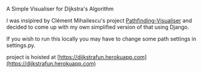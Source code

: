 A Simple Visualiser for Dijkstra's Algorithm

I was insipired by Clément Mihailescu's project [Pathfinding-Visualiser](https://github.com/clementmihailescu/Pathfinding-Visualizer) and decided to come up with my own simplified version of that using Django. 

If you wish to run this locally you may have to change some path settings in settings.py.

project is hoisted at [https://dijkstrafun.herokuapp.com](https://dijkstrafun.herokuapp.com)